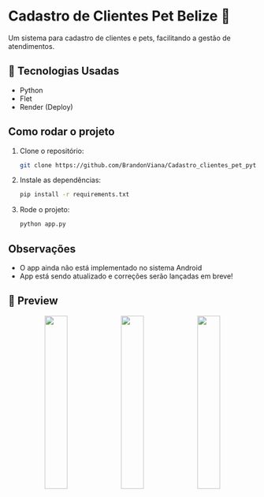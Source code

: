 # Cadastro de Clientes Pet Belize 🐾

Um sistema para cadastro de clientes e pets, facilitando a gestão de atendimentos.

## 🚀 Tecnologias Usadas
- Python
- Flet
- Render (Deploy)

## Como rodar o projeto
1. Clone o repositório:  
   ```sh
   git clone https://github.com/BrandonViana/Cadastro_clientes_pet_python_flet
2. Instale as dependências:
    ```sh
    pip install -r requirements.txt
3. Rode o projeto:
    ```sh
    python app.py

## Observações
- O app ainda não está implementado no sistema Android
- App está sendo atualizado e correções serão lançadas em breve!

## 📸 Preview  

<p align="center">
  <img src="Pagina principal.png" width="30%">
  <img src="Menu.png" width="30%">
  <img src="Histórico.png" width="30%">
</p>
